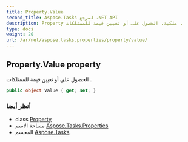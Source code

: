 ```yaml
---
title: Property.Value
second_title: Aspose.Tasks لمرجع .NET API
description: Property ملكية. الحصول على أو تعيين قيمة للممتلكات .
type: docs
weight: 20
url: /ar/net/aspose.tasks.properties/property/value/
---
```

## Property.Value property

الحصول على أو تعيين قيمة للممتلكات .

```csharp
public object Value { get; set; }
```

### أنظر أيضا

* class [Property](../)
* مساحة الاسم [Aspose.Tasks.Properties](../../property/)
* المجسم [Aspose.Tasks](../../../)


